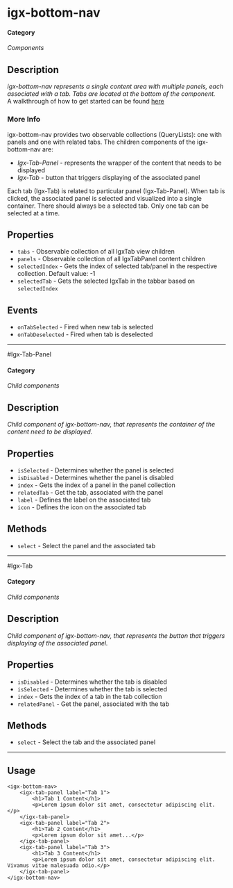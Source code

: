 # igx-bottom-nav

#### Category
_Components_

## Description
_igx-bottom-nav represents a single content area with multiple panels, each associated with a tab. Tabs are located at the bottom of the component._  
A walkthrough of how to get started can be found [here](https://www.infragistics.com/products/ignite-ui-angular/angular/components/tabbar.html)

### More Info
igx-bottom-nav provides two observable collections (QueryLists): one with panels and one with related tabs. 
The children components of the igx-bottom-nav are: 

-  *Igx-Tab-Panel* - represents the wrapper of the content that needs to be displayed
- *Igx-Tab* - button that triggers displaying of the associated panel

Each tab (Igx-Tab) is related to particular panel (Igx-Tab-Panel). When tab is clicked, the associated panel is selected and visualized into a single container.
There should always be a selected tab. Only one tab can be selected at a time.

## Properties
- `tabs` - Observable collection of all IgxTab view children
- `panels` - Observable collection of all IgxTabPanel content children
- `selectedIndex` - Gets the index of selected tab/panel in the respective collection. Default value: -1
- `selectedTab` - Gets the selected IgxTab in the tabbar based on `selectedIndex`

## Events
- `onTabSelected` - Fired when new tab is selected
- `onTabDeselected` - Fired when tab is deselected

----------

#Igx-Tab-Panel

#### Category
_Child components_

## Description
_Child component of igx-bottom-nav, that represents the container of the content need to be displayed._

## Properties
- `isSelected` - Determines whether the panel is selected
- `isDisabled` - Determines whether the panel is disabled
- `index` - Gets the index of a panel in the panel collection
- `relatedTab` - Get the tab, associated with the panel
- `label` - Defines the label on the associated tab
- `icon` - Defines the icon on the associated tab

## Methods

- `select` - Select the panel and the associated tab

----------

#Igx-Tab

#### Category
_Child components_

## Description
_Child component of igx-bottom-nav, that represents the button that triggers displaying of the associated panel._

## Properties
- `isDisabled` - Determines whether the tab is disabled
- `isSelected` - Determines whether the tab is selected
- `index` - Gets the index of a tab in the tab collection
- `relatedPanel` - Get the panel, associated with the tab

## Methods
- `select` - Select the tab and the associated panel

----------
## Usage

    <igx-bottom-nav>
		<igx-tab-panel label="Tab 1">
    		<h1>Tab 1 Content</h1>
    		<p>Lorem ipsum dolor sit amet, consectetur adipiscing elit.</p>
    	</igx-tab-panel>
    	<igx-tab-panel label="Tab 2">
	    	<h1>Tab 2 Content</h1>
	    	<p>Lorem ipsum dolor sit amet...</p>
    	</igx-tab-panel>
    	<igx-tab-panel label="Tab 3">
	    	<h1>Tab 3 Content</h1>
	    	<p>Lorem ipsum dolor sit amet, consectetur adipiscing elit. Vivamus vitae malesuada odio.</p>
    	</igx-tab-panel>
	</igx-bottom-nav>
